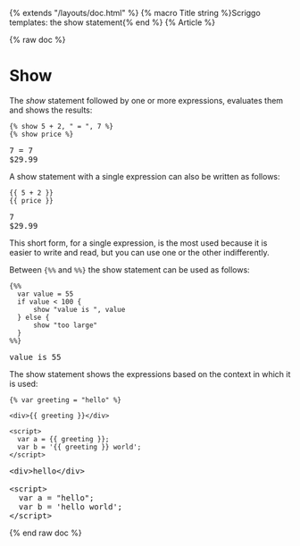 {% extends "/layouts/doc.html" %}
{% macro Title string %}Scriggo templates: the show statement{% end %}
{% Article %}

{% raw doc %}

# Show

The _show_ statement followed by one or more expressions, evaluates them and shows the results:

```scriggo
{% show 5 + 2, " = ", 7 %}
{% show price %}
```
<pre class="result">
7 = 7
$29.99
</pre>

A show statement with a single expression can also be written as follows:

```
{{ 5 + 2 }}
{{ price }}
```
<pre class="result">
7
$29.99
</pre>

This short form, for a single expression, is the most used because it is easier to write and read, but you can use
one or the other indifferently.

Between `{%%` and `%%}` the show statement can be used as follows:

```
{%%
  var value = 55
  if value < 100 {
      show "value is ", value
  } else {
      show "too large"
  }
%%}
```
<pre class="result">value is 55</pre>

The show statement shows the expressions based on the context in which it is used:

```
{% var greeting = "hello" %}

<div>{{ greeting }}</div>

<script>
  var a = {{ greeting }};
  var b = '{{ greeting }} world';
</script>
```
<pre class="result">
&lt;div&gt;hello&lt;/div&gt;

&lt;script&gt;
  var a = "hello";
  var b = 'hello world';
&lt;/script&gt;
</pre>

{% end raw doc %}
